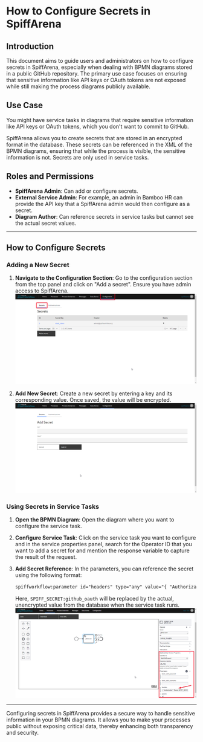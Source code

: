 # How to Configure Secrets in SpiffArena

## Introduction

This document aims to guide users and administrators on how to configure secrets in SpiffArena, especially when dealing with BPMN diagrams stored in a public GitHub repository. The primary use case focuses on ensuring that sensitive information like API keys or OAuth tokens are not exposed while still making the process diagrams publicly available.

## Use Case
You might have service tasks in diagrams that require sensitive information like API keys or OAuth tokens, which you don't want to commit to GitHub.

SpiffArena allows you to create secrets that are stored in an encrypted format in the database. These secrets can be referenced in the XML of the BPMN diagrams, ensuring that while the process is visible, the sensitive information is not. Secrets are only used in service tasks.

## Roles and Permissions

- **SpiffArena Admin**: Can add or configure secrets.
- **External Service Admin**: For example, an admin in Bamboo HR can provide the API key that a SpiffArena admin would then configure as a secret.
- **Diagram Author**: Can reference secrets in service tasks but cannot see the actual secret values.
---

## How to Configure Secrets

### Adding a New Secret

1. **Navigate to the Configuration Section**: Go to the configuration section from the top panel and click on "Add a secret". Ensure you have admin access to SpiffArena.
![Configuration Section](images/Secrets_step_1.png)

2. **Add New Secret**: Create a new secret by entering a key and its corresponding value. Once saved, the value will be encrypted.
![Secrets Section](images/Secrets_step_2.png)

### Using Secrets in Service Tasks

1. **Open the BPMN Diagram**: Open the diagram where you want to configure the service task. 

2. **Configure Service Task**: Click on the service task you want to configure and in the service properties panel, search for the Operator ID that you want to add a secret for and mention the response variable to capture the result of the request.

3. **Add Secret Reference**: In the parameters, you can reference the secret using the following format:

    ```xml
    spiffworkflow:parameter id="headers" type="any" value="{ "Authorization": "Bearer SPIFF_SECRET:github_oauth" }"
    ```

    Here, `SPIFF_SECRET:github_oauth` will be replaced by the actual, unencrypted value from the database when the service task runs.
![Secrets Configuration](images/Secrets_configure_2.png)
---

Configuring secrets in SpiffArena provides a secure way to handle sensitive information in your BPMN diagrams. It allows you to make your processes public without exposing critical data, thereby enhancing both transparency and security.
